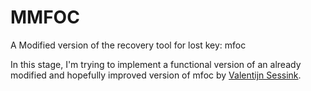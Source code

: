 # MMFOC 
A Modified version of the recovery tool for lost key: mfoc

In this stage, I'm trying to implement a functional version of an already modified and hopefully improved version of mfoc by [Valentijn Sessink](https://valentijn.sessink.nl/?p=259).


